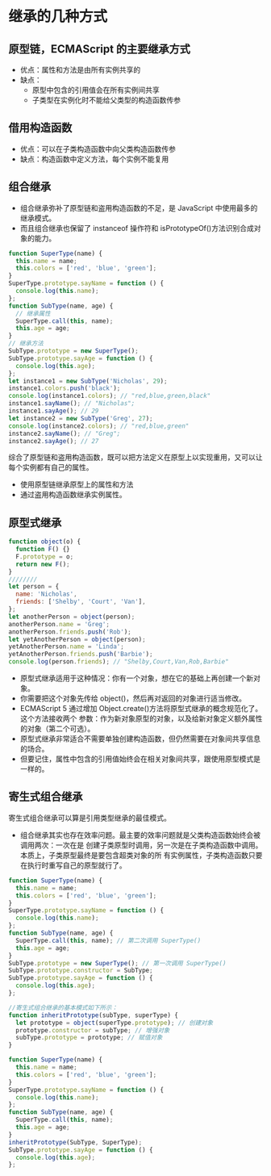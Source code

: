 # 继承的几种方式

## 原型链，ECMAScript 的主要继承方式

- 优点：属性和方法是由所有实例共享的
- 缺点：
  - 原型中包含的引用值会在所有实例间共享
  - 子类型在实例化时不能给父类型的构造函数传参

## 借用构造函数

- 优点：可以在子类构造函数中向父类构造函数传参
- 缺点：构造函数中定义方法，每个实例不能复用

## 组合继承

- 组合继承弥补了原型链和盗用构造函数的不足，是 JavaScript 中使用最多的继承模式。
- 而且组合继承也保留了 instanceof 操作符和 isPrototypeOf()方法识别合成对象的能力。

```javascript
function SuperType(name) {
  this.name = name;
  this.colors = ['red', 'blue', 'green'];
}
SuperType.prototype.sayName = function () {
  console.log(this.name);
};
function SubType(name, age) {
  // 继承属性
  SuperType.call(this, name);
  this.age = age;
}
// 继承方法
SubType.prototype = new SuperType();
SubType.prototype.sayAge = function () {
  console.log(this.age);
};
let instance1 = new SubType('Nicholas', 29);
instance1.colors.push('black');
console.log(instance1.colors); // "red,blue,green,black"
instance1.sayName(); // "Nicholas";
instance1.sayAge(); // 29
let instance2 = new SubType('Greg', 27);
console.log(instance2.colors); // "red,blue,green"
instance2.sayName(); // "Greg";
instance2.sayAge(); // 27
```

综合了原型链和盗用构造函数，既可以把方法定义在原型上以实现重用，又可以让每个实例都有自己的属性。

- 使用原型链继承原型上的属性和方法
- 通过盗用构造函数继承实例属性。

## 原型式继承

```javascript
function object(o) {
  function F() {}
  F.prototype = o;
  return new F();
}
////////
let person = {
  name: 'Nicholas',
  friends: ['Shelby', 'Court', 'Van'],
};
let anotherPerson = object(person);
anotherPerson.name = 'Greg';
anotherPerson.friends.push('Rob');
let yetAnotherPerson = object(person);
yetAnotherPerson.name = 'Linda';
yetAnotherPerson.friends.push('Barbie');
console.log(person.friends); // "Shelby,Court,Van,Rob,Barbie"
```

- 原型式继承适用于这种情况：你有一个对象，想在它的基础上再创建一个新对象。
- 你需要把这个对象先传给 object()，然后再对返回的对象进行适当修改。
- ECMAScript 5 通过增加 Object.create()方法将原型式继承的概念规范化了。这个方法接收两个
  参数：作为新对象原型的对象，以及给新对象定义额外属性的对象（第二个可选）。
- 原型式继承非常适合不需要单独创建构造函数，但仍然需要在对象间共享信息的场合。
- 但要记住，属性中包含的引用值始终会在相关对象间共享，跟使用原型模式是一样的。

## 寄生式组合继承

寄生式组合继承可以算是引用类型继承的最佳模式。

- 组合继承其实也存在效率问题。最主要的效率问题就是父类构造函数始终会被调用两次：一次在是
  创建子类原型时调用，另一次是在子类构造函数中调用。本质上，子类原型最终是要包含超类对象的所
  有实例属性，子类构造函数只要在执行时重写自己的原型就行了。

```javascript
function SuperType(name) {
  this.name = name;
  this.colors = ['red', 'blue', 'green'];
}
SuperType.prototype.sayName = function () {
  console.log(this.name);
};
function SubType(name, age) {
  SuperType.call(this, name); // 第二次调用 SuperType()
  this.age = age;
}
SubType.prototype = new SuperType(); // 第一次调用 SuperType()
SubType.prototype.constructor = SubType;
SubType.prototype.sayAge = function () {
  console.log(this.age);
};
```

```javascript
//寄生式组合继承的基本模式如下所示：
function inheritPrototype(subType, superType) {
  let prototype = object(superType.prototype); // 创建对象
  prototype.constructor = subType; // 增强对象
  subType.prototype = prototype; // 赋值对象
}

function SuperType(name) {
  this.name = name;
  this.colors = ['red', 'blue', 'green'];
}
SuperType.prototype.sayName = function () {
  console.log(this.name);
};
function SubType(name, age) {
  SuperType.call(this, name);
  this.age = age;
}
inheritPrototype(SubType, SuperType);
SubType.prototype.sayAge = function () {
  console.log(this.age);
};
```
